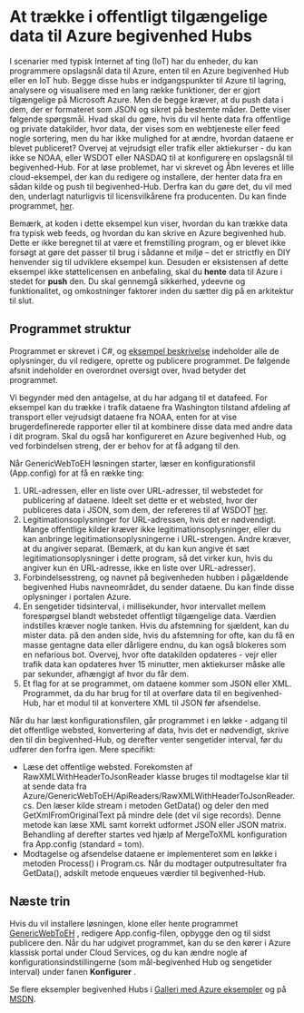 <properties
    pageTitle="At trække i offentligt tilgængelige data til Azure begivenhed Hubs | Microsoft Azure"
    description="Oversigt over begivenhed hubberne importere fra web eksempel"
    services="event-hubs"
    documentationCenter="na"
    authors="spyrossak"
    manager="timlt"
    editor=""/>

<tags 
    ms.service="event-hubs"
    ms.devlang="na"
    ms.topic="article"
    ms.tgt_pltfrm="na"
    ms.workload="na"
    ms.date="08/25/2016"
    ms.author="spyros;sethm" />

# <a name="pulling-public-data-into-azure-event-hubs"></a>At trække i offentligt tilgængelige data til Azure begivenhed Hubs

I scenarier med typisk Internet af ting (IoT) har du enheder, du kan programmere opslagsnål data til Azure, enten til en Azure begivenhed Hub eller en IoT hub. Begge disse hubs er indgangspunkter til Azure til lagring, analysere og visualisere med en lang række funktioner, der er gjort tilgængelige på Microsoft Azure. Men de begge kræver, at du push data i dem, der er formateret som JSON og sikret på bestemte måder. Dette viser følgende spørgsmål. Hvad skal du gøre, hvis du vil hente data fra offentlige og private datakilder, hvor data, der vises som en webtjeneste eller feed nogle sortering, men du har ikke mulighed for at ændre, hvordan dataene er blevet publiceret? Overvej at vejrudsigt eller trafik eller aktiekurser - du kan ikke se NOAA, eller WSDOT eller NASDAQ til at konfigurere en opslagsnål til begivenhed-Hub. For at løse problemet, har vi skrevet og Åbn leveres et lille cloud-eksempel, der kan du redigere og installere, der henter data fra en sådan kilde og push til begivenhed-Hub. Derfra kan du gøre det, du vil med den, underlagt naturligvis til licensvilkårene fra producenten. Du kan finde programmet, [her](https://azure.microsoft.com/documentation/samples/event-hubs-dotnet-importfromweb/).

Bemærk, at koden i dette eksempel kun viser, hvordan du kan trække data fra typisk web feeds, og hvordan du kan skrive en Azure begivenhed hub. Dette er ikke beregnet til at være et fremstilling program, og er blevet ikke forsøgt at gøre det passer til brug i sådanne et miljø – det er strictfly en DIY henvender sig til udviklere eksempel kun. Desuden er eksistensen af dette eksempel ikke støttelicensen en anbefaling, skal du **hente** data til Azure i stedet for **push** den. Du skal gennemgå sikkerhed, ydeevne og funktionalitet, og omkostninger faktorer inden du sætter dig på en arkitektur til slut.

## <a name="application-structure"></a>Programmet struktur

Programmet er skrevet i C#, og [eksempel beskrivelse](https://azure.microsoft.com/documentation/samples/event-hubs-dotnet-importfromweb/) indeholder alle de oplysninger, du vil redigere, oprette og publicere programmet. De følgende afsnit indeholder en overordnet oversigt over, hvad betyder det programmet.

Vi begynder med den antagelse, at du har adgang til et datafeed. For eksempel kan du trække i trafik dataene fra Washington tilstand afdeling af transport eller vejrudsigt dataene fra NOAA, enten for at vise brugerdefinerede rapporter eller til at kombinere disse data med andre data i dit program. Skal du også har konfigureret en Azure begivenhed Hub, og ved forbindelsen streng, der er behov for at få adgang til den.

Når GenericWebToEH løsningen starter, læser en konfigurationsfil (App.config) for at få en række ting:

1. URL-adressen, eller en liste over URL-adresser, til webstedet for publicering af dataene. Ideelt set dette er et websted, hvor der publiceres data i JSON, som dem, der refereres til af WSDOT [her](http://www.wsdot.wa.gov/Traffic/api/). 
2. Legitimationsoplysninger for URL-adressen, hvis det er nødvendigt. Mange offentlige kilder kræver ikke legitimationsoplysninger, eller du kan anbringe legitimationsoplysningerne i URL-strengen. Andre kræver, at du angiver separat. (Bemærk, at du kan kun angive ét sæt legitimationsoplysninger i dette program, så det virker kun, hvis du angiver kun én URL-adresse, ikke en liste over URL-adresser).
3. Forbindelsesstreng, og navnet på begivenheden hubben i pågældende begivenhed Hubs navneområdet, du sender dataene. Du kan finde disse oplysninger i portalen Azure.
4. En sengetider tidsinterval, i millisekunder, hvor intervallet mellem forespørgsel blandt webstedet offentligt tilgængelige data. Værdien indstilles kræver nogle tanken. Hvis du afstemning for sjældent, kan du mister data. på den anden side, hvis du afstemning for ofte, kan du få en masse gentagne data eller dårligere endnu, du kan også blokeres som en nefarious bot. Overvej, hvor ofte datakilden opdateres - vejr eller trafik data kan opdateres hver 15 minutter, men aktiekurser måske alle par sekunder, afhængigt af hvor du får dem. 
5. Et flag for at se programmet, om dataene kommer som JSON eller XML. Programmet, da du har brug for til at overføre data til en begivenhed-Hub, har et modul til at konvertere XML til JSON før afsendelse.

Når du har læst konfigurationsfilen, går programmet i en løkke - adgang til det offentlige websted, konvertering af data, hvis det er nødvendigt, skrive den til din begivenhed-Hub, og derefter venter sengetider interval, før du udfører den forfra igen. Mere specifikt:

  * Læse det offentlige websted. Forekomsten af RawXMLWithHeaderToJsonReader klasse bruges til modtagelse klar til at sende data fra Azure/GenericWebToEH/ApiReaders/RawXMLWithHeaderToJsonReader.cs. Den læser kilde stream i metoden GetData() og deler den med GetXmlFromOriginalText på mindre dele (det vil sige records). 
  Denne metode kan læse XML samt korrekt udformet JSON eller JSON matrix. Behandling af derefter startes ved hjælp af MergeToXML konfiguration fra App.config (standard = tom).
  * Modtagelse og afsendelse dataene er implementeret som en løkke i metoden Process() i Program.cs. 
  Når du modtager outputresultater fra GetData(), adskilt metode enqueues værdier til begivenhed-Hub.

## <a name="next-steps"></a>Næste trin

Hvis du vil installere løsningen, klone eller hente programmet [GenericWebToEH](https://azure.microsoft.com/documentation/samples/event-hubs-dotnet-importfromweb/) , redigere App.config-filen, opbygge den og til sidst publicere den. Når du har udgivet programmet, kan du se den kører i Azure klassisk portal under Cloud Services, og du kan ændre nogle af konfigurationsindstillingerne (som mål-begivenhed Hub og sengetider interval) under fanen **Konfigurer** .

Se flere eksempler begivenhed Hubs i [Galleri med Azure eksempler](https://azure.microsoft.com/documentation/samples/?service=event-hubs) og på [MSDN](https://code.msdn.microsoft.com/site/search?query=event%20hubs&f%5B0%5D.Value=event%20hubs&f%5B0%5D.Type=SearchText&ac=5).
